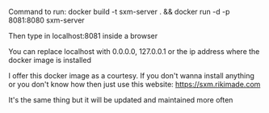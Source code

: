 Command to run: docker build -t sxm-server . && docker run -d -p 8081:8080 sxm-server

Then type in localhost:8081 inside a browser

You can replace localhost with 0.0.0.0, 127.0.0.1 or the ip address where the docker image is installed

I offer this docker image as a courtesy. If you don't wanna install anything or you don't know how then just use this website: https://sxm.rikimade.com

It's the same thing but it will be updated and maintained more often
